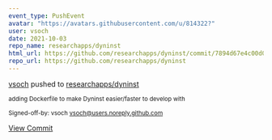 ```yaml
---
event_type: PushEvent
avatar: "https://avatars.githubusercontent.com/u/814322?"
user: vsoch
date: 2021-10-03
repo_name: researchapps/dyninst
html_url: https://github.com/researchapps/dyninst/commit/7894d67e4c00d03498dc6ee97d9254a1f32f3d92
repo_url: https://github.com/researchapps/dyninst
---
```


<a href='https://github.com/vsoch' target='_blank'>vsoch</a> pushed to <a href='https://github.com/researchapps/dyninst' target='_blank'>researchapps/dyninst</a>

<small>adding Dockerfile to make Dyninst easier/faster to develop with

Signed-off-by: vsoch <vsoch@users.noreply.github.com></small>

<a href='https://github.com/researchapps/dyninst/commit/7894d67e4c00d03498dc6ee97d9254a1f32f3d92' target='_blank'>View Commit</a>